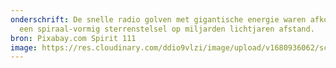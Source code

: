 ```yaml
---
onderschrift: De snelle radio golven met gigantische energie waren afkomstig uit
  een spiraal-vormig sterrenstelsel op miljarden lichtjaren afstand.
bron: Pixabay.com Spirit 111
image: https://res.cloudinary.com/ddio9vlzi/image/upload/v1680936062/sciencegeek/posts/spiraal-sterrenstelsel-ruimte.jpg
---
```

